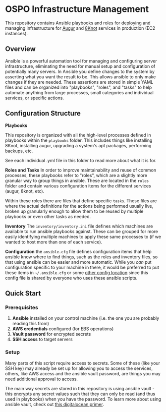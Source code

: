 # OSPO Infrastructure Management

This repository contains Ansible playbooks and roles for deploying and managing infrastructure for [Augur](https://github.com/chaoss/augur) and [8Knot](https://github.com/oss-aspen/8Knot) services in production (EC2 instances).


## Overview
Ansible is a powerful automation tool for managing and configuring server infrastructure, eliminating the need for manual setup and configuration of potentially many servers. In Ansible you define changes to the system by asserting what you want the result to be. This allows ansible to only make changes if they are needed. These assertions are stored in simple YAML files and can be organized into "playbooks", "roles", and "tasks" to help automate anything from large processes, small categories and individual services, or specific actions.


## Configuration Structure

**Playbooks**

This repository is organized with all the high-level processes defined in playbooks within the `playbooks` folder. This includes things like installing 8Knot, installing augur, upgrading a system's apt packages, performing backups, etc.

See each individual .yml file in this folder to read more about what it is for.

**Roles and Tasks**
In order to improve maintainability and reuse of common processes, these playbooks refer to "roles", which are a slightly more granular way to group things in ansible. These are located in the `roles` folder and contain various configuration items for the different services (augur, 8knot, etc).

Within these roles there are files that define specific `tasks`. These files are where the actual definitions for the actions being performed usually live, broken up granularly enough to allow them to be reused by multiple playbooks or even other tasks as needed.

**Inventory**
The `inventory/inventory.ini` file defines which machines are available to run ansible playbooks against. These can be grouped for more easily identifying multiple machines to apply these same processes to (if we wanted to host more than one of each service).

**Configuration**
the `ansible.cfg` file defines configuration items that help ansible know where to find things, such as the roles and inventory files, so that using ansible can be easier and more automatic. While you *can* put configuration specific to your machine in there, it would be preferred to put these items in `~/.ansible.cfg` or some [other config location](https://docs.ansible.com/ansible/latest/reference_appendices/general_precedence.html#configuration-settings) since this config file is shared by everyone who uses these ansible scripts.

## Quick Start

### Prerequisites

1. **Ansible** installed on your control machine (i.e. the one you are probably reading this from)
2. **AWS credentials** configured (for EBS operations)
3. **Vault password** for encrypted secrets
4. **SSH access** to target servers

### Setup

Many parts of this script require access to secrets. Some of these (like your SSH key) may already be set up for allowing you to access the services, others, like AWS access and the ansible vault password, are things you may need additional approval to access.

The main way secrets are stored in this repository is using ansible vault - this encrypts any secret values such that they can only be read (and thus used in playbooks) when you have the password. To learn more about using ansible vault, check out [this digitalocean primer](https://www.digitalocean.com/community/tutorials/how-to-use-vault-to-protect-sensitive-ansible-data).
